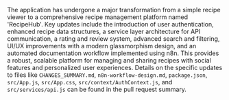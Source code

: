 The application has undergone a major transformation from a simple recipe viewer to a comprehensive recipe management platform named 'RecipeHub'. Key updates include the introduction of user authentication, enhanced recipe data structures, a service layer architecture for API communication, a rating and review system, advanced search and filtering, UI/UX improvements with a modern glassmorphism design, and an automated documentation workflow implemented using n8n. This provides a robust, scalable platform for managing and sharing recipes with social features and personalized user experiences. Details on the specific updates to files like `CHANGES_SUMMARY.md`, `n8n-workflow-design.md`, `package.json`, `src/App.js`, `src/App.css`, `src/context/AuthContext.js`, and `src/services/api.js` can be found in the pull request summary.